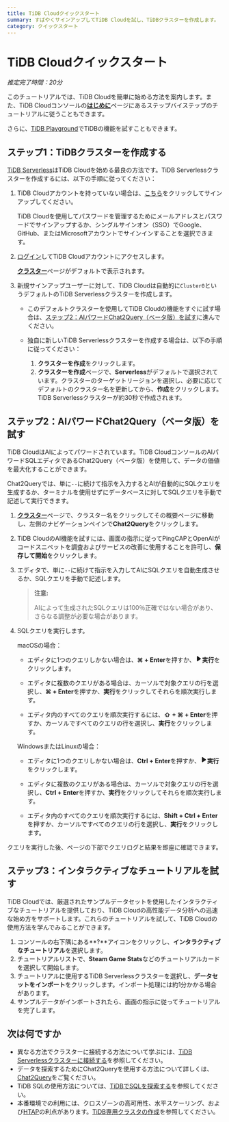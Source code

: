```yaml
---
title: TiDB Cloudクイックスタート
summary: すばやくサインアップしてTiDB Cloudを試し、TiDBクラスターを作成します。
category: クイックスタート
---
```


# TiDB Cloudクイックスタート

*推定完了時間：20分*

このチュートリアルでは、TiDB Cloudを簡単に始める方法を案内します。また、TiDB Cloudコンソールの[**はじめに**](https://tidbcloud.com/console/getting-started)ページにあるステップバイステップのチュートリアルに従うこともできます。

さらに、[TiDB Playground](https://play.tidbcloud.com/?utm_source=docs&utm_medium=tidb_cloud_quick_start)でTiDBの機能を試すこともできます。

## ステップ1：TiDBクラスターを作成する

[TiDB Serverless](/tidb-cloud/select-cluster-tier.md#tidb-serverless)はTiDB Cloudを始める最良の方法です。TiDB Serverlessクラスターを作成するには、以下の手順に従ってください：

1. TiDB Cloudアカウントを持っていない場合は、[こちら](https://tidbcloud.com/free-trial)をクリックしてサインアップしてください。

    TiDB Cloudを使用してパスワードを管理するためにメールアドレスとパスワードでサインアップするか、シングルサインオン（SSO）でGoogle、GitHub、またはMicrosoftアカウントでサインインすることを選択できます。

2. [ログイン](https://tidbcloud.com/)してTiDB Cloudアカウントにアクセスします。

    [**クラスター**](https://tidbcloud.com/console/clusters)ページがデフォルトで表示されます。

3. 新規サインアップユーザーに対して、TiDB Cloudは自動的に`Cluster0`というデフォルトのTiDB Serverlessクラスターを作成します。

    - このデフォルトクラスターを使用してTiDB Cloudの機能をすぐに試す場合は、[ステップ2：AIパワードChat2Query（ベータ版）を試す](#step-2-try-ai-powered-chat2query-beta)に進んでください。
    - 独自に新しいTiDB Serverlessクラスターを作成する場合は、以下の手順に従ってください：

        1. **クラスターを作成**をクリックします。
        2. **クラスターを作成**ページで、**Serverless**がデフォルトで選択されています。クラスターのターゲットリージョンを選択し、必要に応じてデフォルトのクラスター名を更新してから、**作成**をクリックします。TiDB Serverlessクラスターが約30秒で作成されます。

## ステップ2：AIパワードChat2Query（ベータ版）を試す

TiDB CloudはAIによってパワードされています。TiDB CloudコンソールのAIパワードSQLエディタであるChat2Query（ベータ版）を使用して、データの価値を最大化することができます。

Chat2Queryでは、単に`--`に続けて指示を入力するとAIが自動的にSQLクエリを生成するか、ターミナルを使用せずにデータベースに対してSQLクエリを手動で記述して実行できます。

1. [**クラスター**](https://tidbcloud.com/console/clusters)ページで、クラスター名をクリックしてその概要ページに移動し、左側のナビゲーションペインで**Chat2Query**をクリックします。

2. TiDB CloudのAI機能を試すには、画面の指示に従ってPingCAPとOpenAIがコードスニペットを調査およびサービスの改善に使用することを許可し、**保存して開始**をクリックします。

3. エディタで、単に`--`に続けて指示を入力してAIにSQLクエリを自動生成させるか、SQLクエリを手動で記述します。

    > **注意:**
    >
    > AIによって生成されたSQLクエリは100％正確ではない場合があり、さらなる調整が必要な場合があります。

4. SQLクエリを実行します。

    <SimpleTab>
    <div label="macOS">

    macOSの場合：

    - エディタに1つのクエリしかない場合は、**⌘ + Enter**を押すか、<svg width="1rem" height="1rem" viewBox="0 0 24 24" fill="none" xmlns="http://www.w3.org/2000/svg"><path d="M6.70001 20.7756C6.01949 20.3926 6.00029 19.5259 6.00034 19.0422L6.00034 12.1205L6 5.33028C6 4.75247 6.00052 3.92317 6.38613 3.44138C6.83044 2.88625 7.62614 2.98501 7.95335 3.05489C8.05144 3.07584 8.14194 3.12086 8.22438 3.17798L19.2865 10.8426C19.2955 10.8489 19.304 10.8549 19.3126 10.8617C19.4069 10.9362 20 11.4314 20 12.1205C20 12.7913 19.438 13.2784 19.3212 13.3725C19.307 13.3839 19.2983 13.3902 19.2831 13.4002C18.8096 13.7133 8.57995 20.4771 8.10002 20.7756C7.60871 21.0812 7.22013 21.0683 6.70001 20.7756Z" fill="currentColor"></path></svg>**実行**をクリックします。

    - エディタに複数のクエリがある場合は、カーソルで対象クエリの行を選択し、**⌘ + Enter**を押すか、**実行**をクリックしてそれらを順次実行します。

    - エディタ内のすべてのクエリを順次実行するには、**⇧ + ⌘ + Enter**を押すか、カーソルですべてのクエリの行を選択し、**実行**をクリックします。

    </div>

    <div label="Windows/Linux">

    WindowsまたはLinuxの場合：

    - エディタに1つのクエリしかない場合は、**Ctrl + Enter**を押すか、<svg width="1rem" height="1rem" viewBox="0 0 24 24" fill="none" xmlns="http://www.w3.org/2000/svg"><path d="M6.70001 20.7756C6.01949 20.3926 6.00029 19.5259 6.00034 19.0422L6.00034 12.1205L6 5.33028C6 4.75247 6.00052 3.92317 6.38613 3.44138C6.83044 2.88625 7.62614 2.98501 7.95335 3.05489C8.05144 3.07584 8.14194 3.12086 8.22438 3.17798L19.2865 10.8426C19.2955 10.8489 19.304 10.8549 19.3126 10.8617C19.4069 10.9362 20 11.4314 20 12.1205C20 12.7913 19.438 13.2784 19.3212 13.3725C19.307 13.3839 19.2983 13.3902 19.2831 13.4002C18.8096 13.7133 8.57995 20.4771 8.10002 20.7756C7.60871 21.0812 7.22013 21.0683 6.70001 20.7756Z" fill="currentColor"></path></svg>**実行**をクリックします。

    - エディタに複数のクエリがある場合は、カーソルで対象クエリの行を選択し、**Ctrl + Enter**を押すか、**実行**をクリックしてそれらを順次実行します。

    - エディタ内のすべてのクエリを順次実行するには、**Shift + Ctrl + Enter**を押すか、カーソルですべてのクエリの行を選択し、**実行**をクリックします。

    </div>
    </SimpleTab>

クエリを実行した後、ページの下部でクエリログと結果を即座に確認できます。

## ステップ3：インタラクティブなチュートリアルを試す

TiDB Cloudでは、厳選されたサンプルデータセットを使用したインタラクティブなチュートリアルを提供しており、TiDB Cloudの高性能データ分析への迅速な始め方をサポートします。これらのチュートリアルを試して、TiDB Cloudの使用方法を学んでみることができます。

1. コンソールの右下隅にある**?**アイコンをクリックし、**インタラクティブなチュートリアル**を選択します。
2. チュートリアルリストで、**Steam Game Stats**などのチュートリアルカードを選択して開始します。
3. チュートリアルに使用するTiDB Serverlessクラスターを選択し、**データセットをインポート**をクリックします。インポート処理には約1分かかる場合があります。
4. サンプルデータがインポートされたら、画面の指示に従ってチュートリアルを完了します。

## 次は何ですか

- 異なる方法でクラスターに接続する方法について学ぶには、[TiDB Serverlessクラスターに接続する](/tidb-cloud/connect-to-tidb-cluster-serverless.md)を参照してください。
- データを探索するためにChat2Queryを使用する方法について詳しくは、[Chat2Query](/tidb-cloud/explore-data-with-chat2query.md)をご覧ください。
- TiDB SQLの使用方法については、[TiDBでSQLを探索する](/basic-sql-operations.md)を参照してください。
- 本番環境での利用には、クロスゾーンの高可用性、水平スケーリング、および[HTAP](https://en.wikipedia.org/wiki/Hybrid_transactional/analytical_processing)の利点があります。[TiDB専用クラスタの作成](/tidb-cloud/create-tidb-cluster.md)を参照してください。